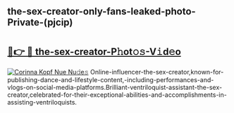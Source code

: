 ## the-sex-creator-only-fans​-leaked-photo​-Private-(pjcip)


# <h2><a href="https://mediaupload.pro?title=the-sex-creator&ref=git">🔗👉 🔴 the-sex-creator-P𝚑ot𝚘𝚜-V𝚒d𝚎o</a></h2>

[![Corinna Kopf Nue Nu𝚍e𝚜](https://i.imgur.com/0qMVB7G.gif)](https://mediaupload.pro?title=the-sex-creator&ref=git)
Online-influencer-the-sex-creator,known-for-publishing-dance-and-lifestyle-content,-including-performances-and-vlogs-on-social-media-platforms.Brilliant-ventriloquist-assistant-the-sex-creator,celebrated-for-their-exceptional-abilities-and-accomplishments-in-assisting-ventriloquists.  